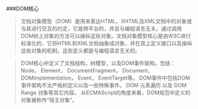 ###DOM核心

> 文档对象模型（DOM）是用来表达HTML，XHTML及XML文档中的对象或与其进行交互的约定，它是跨平台的，并且与编程语言无关。通过调用DOM树上对象的方法可以操纵这些对象。文档对象模型核心是由W3C进行标准化的，它将HTML和XML文档抽象成对象，并在其上定义接口以及操纵这些对象的机制，这些定义都是与编程语言无关的。

> DOM核心中定义了文档结构，树模型，以及DOM事件架构，包括：Node， Element， DocumentFragment， Document， DOMImplementation， Event， EventTarget等。
DOM事件中包括DOM事件架构不太严格的定义以及一些特殊事件。
DOM 元素遍历 以及 DOM Range 对象等其它内容。
从ECMAScript的角度来看，DOM规范中定义的对象被称作“宿主对象”。
